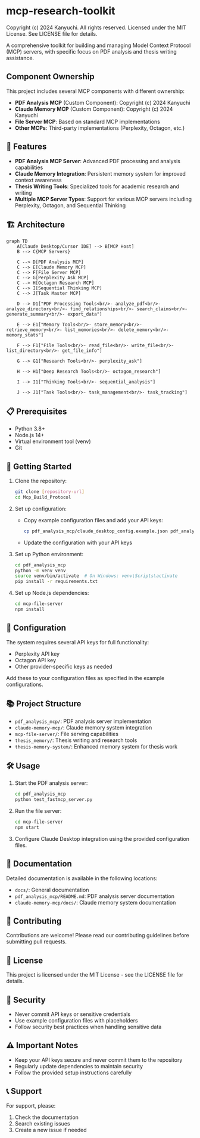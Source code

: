 # mcp-research-toolkit

Copyright (c) 2024 Kanyuchi. All rights reserved.
Licensed under the MIT License. See LICENSE file for details.

A comprehensive toolkit for building and managing Model Context Protocol (MCP) servers, with specific focus on PDF analysis and thesis writing assistance.

## Component Ownership

This project includes several MCP components with different ownership:

- **PDF Analysis MCP** (Custom Component): Copyright (c) 2024 Kanyuchi
- **Claude Memory MCP** (Custom Component): Copyright (c) 2024 Kanyuchi
- **File Server MCP**: Based on standard MCP implementations
- **Other MCPs**: Third-party implementations (Perplexity, Octagon, etc.)

## 🌟 Features

- **PDF Analysis MCP Server**: Advanced PDF processing and analysis capabilities
- **Claude Memory Integration**: Persistent memory system for improved context awareness
- **Thesis Writing Tools**: Specialized tools for academic research and writing
- **Multiple MCP Server Types**: Support for various MCP servers including Perplexity, Octagon, and Sequential Thinking

## 🏗️ Architecture

```mermaid
graph TD
    A[Claude Desktop/Cursor IDE] --> B[MCP Host]
    B --> C{MCP Servers}
    
    C --> D[PDF Analysis MCP]
    C --> E[Claude Memory MCP]
    C --> F[File Server MCP]
    C --> G[Perplexity Ask MCP]
    C --> H[Octagon Research MCP]
    C --> I[Sequential Thinking MCP]
    C --> J[Task Master MCP]
    
    D --> D1["PDF Processing Tools<br/>- analyze_pdf<br/>- analyze_directory<br/>- find_relationships<br/>- search_claims<br/>- generate_summary<br/>- export_data"]
    
    E --> E1["Memory Tools<br/>- store_memory<br/>- retrieve_memory<br/>- list_memories<br/>- delete_memory<br/>- memory_stats"]
    
    F --> F1["File Tools<br/>- read_file<br/>- write_file<br/>- list_directory<br/>- get_file_info"]
    
    G --> G1["Research Tools<br/>- perplexity_ask"]
    
    H --> H1["Deep Research Tools<br/>- octagon_research"]
    
    I --> I1["Thinking Tools<br/>- sequential_analysis"]
    
    J --> J1["Task Tools<br/>- task_management<br/>- task_tracking"]
```

## 📋 Prerequisites

- Python 3.8+
- Node.js 14+
- Virtual environment tool (venv)
- Git

## 🚀 Getting Started

1. Clone the repository:
   ```bash
   git clone [repository-url]
   cd Mcp_Build_Protocol
   ```

2. Set up configuration:
   - Copy example configuration files and add your API keys:
     ```bash
     cp pdf_analysis_mcp/claude_desktop_config.example.json pdf_analysis_mcp/claude_desktop_config.json
     ```
   - Update the configuration with your API keys

3. Set up Python environment:
   ```bash
   cd pdf_analysis_mcp
   python -m venv venv
   source venv/bin/activate  # On Windows: venv\Scripts\activate
   pip install -r requirements.txt
   ```

4. Set up Node.js dependencies:
   ```bash
   cd mcp-file-server
   npm install
   ```

## 🔧 Configuration

The system requires several API keys for full functionality:
- Perplexity API key
- Octagon API key
- Other provider-specific keys as needed

Add these to your configuration files as specified in the example configurations.

## 📚 Project Structure

- `pdf_analysis_mcp/`: PDF analysis server implementation
- `claude-memory-mcp/`: Claude memory system integration
- `mcp-file-server/`: File serving capabilities
- `thesis_memory/`: Thesis writing and research tools
- `thesis-memory-system/`: Enhanced memory system for thesis work

## 🛠️ Usage

1. Start the PDF analysis server:
   ```bash
   cd pdf_analysis_mcp
   python test_fastmcp_server.py
   ```

2. Run the file server:
   ```bash
   cd mcp-file-server
   npm start
   ```

3. Configure Claude Desktop integration using the provided configuration files.

## 📖 Documentation

Detailed documentation is available in the following locations:
- `docs/`: General documentation
- `pdf_analysis_mcp/README.md`: PDF analysis server documentation
- `claude-memory-mcp/docs/`: Claude memory system documentation

## 🤝 Contributing

Contributions are welcome! Please read our contributing guidelines before submitting pull requests.

## 📄 License

This project is licensed under the MIT License - see the LICENSE file for details.

## 🔐 Security

- Never commit API keys or sensitive credentials
- Use example configuration files with placeholders
- Follow security best practices when handling sensitive data

## ⚠️ Important Notes

- Keep your API keys secure and never commit them to the repository
- Regularly update dependencies to maintain security
- Follow the provided setup instructions carefully

## 📞 Support

For support, please:
1. Check the documentation
2. Search existing issues
3. Create a new issue if needed 
